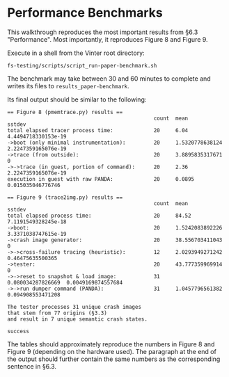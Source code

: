 Performance Benchmarks
======================

This walkthrough reproduces the most important results from §6.3 "Performance".
Most importantly, it reproduces Figure 8 and Figure 9.

Execute in a shell from the Vinter root directory:
```
fs-testing/scripts/script_run-paper-benchmark.sh
```

The benchmark may take between 30 and 60 minutes to complete and writes its
files to `results_paper-benchmark`.

Its final output should be similar to the following:
```
== Figure 8 (pmemtrace.py) results ==
                                               count  mean               sstdev
total elapsed tracer process time:             20     6.04               4.4494718330153e-19
->boot (only minimal instrumentation):         20     1.5320778638124    2.2247359165076e-19
->trace (from outside):                        20     3.8895835317671    0
->->trace (in guest, portion of command):      20     2.36               2.2247359165076e-19
execution in guest with raw PANDA:             20     0.0895             0.015035046776746

== Figure 9 (trace2img.py) results ==
                                               count  mean               sstdev
total elapsed process time:                    20     84.52              7.1191549328245e-18
->boot:                                        20     1.5242083892226    3.3371038747615e-19
->crash image generator:                       20     38.556703411043    0
->->cross-failure tracing (heuristic):         12     2.0293949271242    0.46475635500365
->tester:                                      20     43.777359969914    0
->->reset to snapshot & load image:            31     0.080034287826669  0.0049169874557684
->->run dumper command (PANDA):                31     1.0457796561382    0.094908553471208

The tester processes 31 unique crash images
that stem from 77 origins (§3.3)
and result in 7 unique semantic crash states.

success
```

The tables should approximately reproduce the numbers in Figure 8 and Figure 9 (depending on the hardware used).
The paragraph at the end of the output should further contain the same numbers as the corresponding sentence in §6.3.
